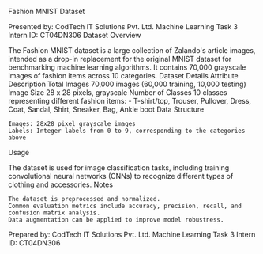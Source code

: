 Fashion MNIST Dataset

Presented by: CodTech IT Solutions Pvt. Ltd.
Machine Learning Task 3
Intern ID: CT04DN306
Dataset Overview

The Fashion MNIST dataset is a large collection of Zalando's article images, intended as a drop-in replacement for the original MNIST dataset for benchmarking machine learning algorithms. It contains 70,000 grayscale images of fashion items across 10 categories.
Dataset Details
Attribute 	Description
Total Images 	70,000 images (60,000 training, 10,000 testing)
Image Size 	28 x 28 pixels, grayscale
Number of Classes 	10 classes representing different fashion items:
	- T-shirt/top, Trouser, Pullover, Dress, Coat, Sandal, Shirt, Sneaker, Bag, Ankle boot
Data Structure

    Images: 28x28 pixel grayscale images
    Labels: Integer labels from 0 to 9, corresponding to the categories above

Usage

The dataset is used for image classification tasks, including training convolutional neural networks (CNNs) to recognize different types of clothing and accessories.
Notes

    The dataset is preprocessed and normalized.
    Common evaluation metrics include accuracy, precision, recall, and confusion matrix analysis.
    Data augmentation can be applied to improve model robustness.

Prepared by:
CodTech IT Solutions Pvt. Ltd.
Machine Learning Task 3
Intern ID: CT04DN306
